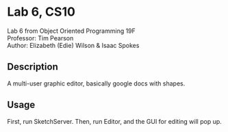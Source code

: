 # Lab 6, CS10 
Lab 6 from Object Oriented Programming 19F  
Professor: Tim Pearson  
Author: Elizabeth (Edie) Wilson & Isaac Spokes

## Description 
A multi-user graphic editor, basically google docs with shapes. 

## Usage
First, run SketchServer. Then, run Editor, and the GUI for editing will pop up. 
